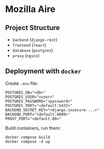 # Mozilla Aire

## Project Structure

* `backend` (`django-rest`)
* `frontend` (`react`)
* `database` (`postgres`)
* `proxy` (`nginx`)


## Deployment with `docker`
Create `.env` file:
```
POSTGRES_DB="<db>"
POSTGRES_USER="<user>"
POSTGRES_PASSWORD="<password>"
POSTGRES_PORT="<default:5432>"
BACKEND_SECRET_KEY="<django-insecure-...>"
BACKEND_PORT="<default:8000>"
PROXY_PORT="<default:80>"
```
Build containers, run them:
```
docker compose build
docker compose -d up
```